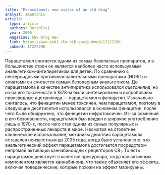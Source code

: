 ```yaml
---
title: "Paracetamol: new vistas of an old drug"
analyst: amantonio
article:
  type: article
  authors: Bertolini
  year: 2006
  magazine: CNS Drug Rev
  link: https://www.ncbi.nlm.nih.gov/pubmed/17227290
  pubmed: 17227290
---
```


Парацетамол считается одним из самых безопасных препаратов, и в большинстве стран он является наиболее часто используемым анальгетиком-антипиретиком для детей. По сравнению с нестероидными противовоспалительными препаратами (НПВП) и опиатами он считается самым безопасным анальгетиком.
До парацетамола в качестве антипиретика использовался *ацетанилид*, но из-за его токсичности в 1878-м были синтезированы и испробованы производные ацетанилида — парацетамол и *фенацетин*. Изначально считалось, что фенацитин менее токсичен, чем парацетамол, поэтому в следующие десятилетия использовался в основном фенацетин, после чего было обнаружено, что фенецетин нефротоксичен. Из-за сомнений в его безопасности, парацетамол был введен в широкое употребление лишь в 1970-х, после чего стал одним из самых популярных и распространенных лекарств в мире.
Несмотря на столетнее клиническое использование, механизм действия парацетамола оставался неизвестным до 2005 года, когда было установлено, что анальгетический эффект парацетамола достигается посредством непрямой активации каннабиноидных рецепторов CB<sub>1</sub>. То есть парацетамол действует в качестве прекурсора, тогда как активным компонентом является каннабиноид, что также объясняет его эффекты, включая поведенческие, которые похожи на эффект марихуаны.

